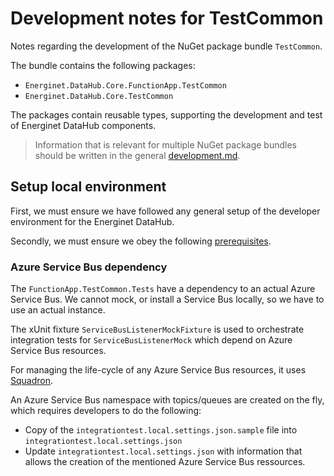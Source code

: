 # Development notes for TestCommon

Notes regarding the development of the NuGet package bundle `TestCommon`.

The bundle contains the following packages:

* `Energinet.DataHub.Core.FunctionApp.TestCommon`
* `Energinet.DataHub.Core.TestCommon`

The packages contain reusable types, supporting the development and test of Energinet DataHub components.

> Information that is relevant for multiple NuGet package bundles should be written in the general [development.md](../../../documents/development.md).

## Setup local environment

First, we must ensure we have followed any general setup of the developer environment for the Energinet DataHub.

Secondly, we must ensure we obey the following [prerequisites](./functionapp-testcommon.md#prerequisites).

### Azure Service Bus dependency

The `FunctionApp.TestCommon.Tests` have a dependency to an actual Azure Service Bus. We cannot mock, or install a Service Bus locally, so we have to use an actual instance.

The xUnit fixture `ServiceBusListenerMockFixture` is used to orchestrate integration tests for `ServiceBusListenerMock` which depend on Azure Service Bus resources.

For managing the life-cycle of any Azure Service Bus resources, it uses [Squadron](https://github.com/SwissLife-OSS/squadron).

An Azure Service Bus namespace with topics/queues are created on the fly, which requires developers to do the following:

* Copy of the `integrationtest.local.settings.json.sample` file into `integrationtest.local.settings.json`
* Update `integrationtest.local.settings.json` with information that allows the creation of the mentioned Azure Service Bus ressources.
